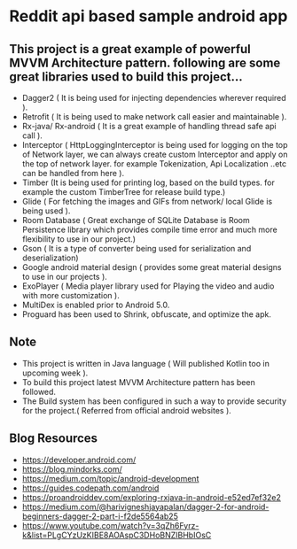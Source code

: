 # Reddit api based sample android app

## This project is a great example of powerful MVVM Architecture pattern. following are some great libraries used to build this project...

- Dagger2 ( It is being used for injecting dependencies wherever required ).
- Retrofit ( It is being used to make network call easier and maintainable ).
- Rx-java/ Rx-android ( It is a great example of handling thread safe api call ).
- Interceptor ( HttpLoggingInterceptor is being used for logging on the top of Network layer, we can always create custom Interceptor and apply on the top of network layer. for example Tokenization, Api Localization ..etc can be handled from here ).
- Timber (It is being used for printing log, based on the build types. for example the custom TimberTree for release build type.)
- Glide ( For fetching the images and GIFs from network/ local Glide is being used ).
- Room Database ( Great exchange of SQLite Database is Room Persistence library which provides compile time error and much more flexibility to use in our project.)
- Gson ( It is a type of converter being used for serialization and deserialization)
- Google android material design ( provides some great material designs to use in our projects ).
- ExoPlayer ( Media player library used for Playing the video and audio with more customization ).
- MultiDex is enabled prior to Android 5.0.
- Proguard has been used to Shrink, obfuscate, and optimize the apk.


## Note

- This project is written in Java language ( Will published Kotlin too in upcoming week ).
- To build this project latest MVVM Architecture pattern has been followed.
- The Build system has been configured in such a way to provide security for the project.( Referred from official android websites ).


## Blog Resources

- https://developer.android.com/
- https://blog.mindorks.com/
- https://medium.com/topic/android-development
- https://guides.codepath.com/android
- https://proandroiddev.com/exploring-rxjava-in-android-e52ed7ef32e2
- https://medium.com/@harivigneshjayapalan/dagger-2-for-android-beginners-dagger-2-part-i-f2de5564ab25
- https://www.youtube.com/watch?v=3qZh6Fyrz-k&list=PLgCYzUzKIBE8AOAspC3DHoBNZIBHbIOsC